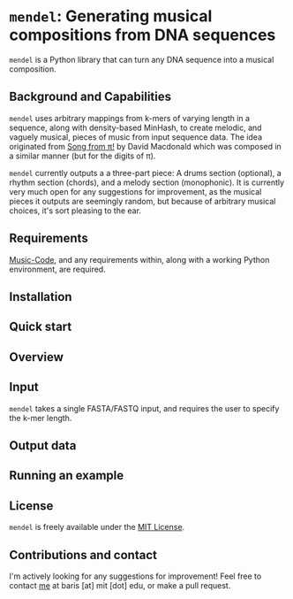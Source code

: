 `mendel`: Generating musical compositions from DNA sequences
=========

`mendel` is a Python library that can turn any DNA sequence into a musical composition.

## Background and Capabilities

`mendel` uses arbitrary mappings from k-mers of varying length in a sequence, along with density-based MinHash, to create melodic, and vaguely musical, pieces of music from input sequence data. The idea originated from [Song from π!](https://www.youtube.com/watch?v=OMq9he-5HUU) by David Macdonald which was composed in a similar manner (but for the digits of π). 

`mendel` currently outputs a a three-part piece: A drums section (optional), a rhythm section (chords), and a melody section (monophonic). It is currently very much open for any suggestions for improvement, as the musical pieces it outputs are seemingly random, but because of arbitrary musical choices, it's sort pleasing to the ear. 

## Requirements

[Music-Code](https://github.com/wesleyLaurence/Music-Code), and any requirements within, along with a working Python environment, are required.


## Installation


## Quick start


## Overview

## Input

`mendel` takes a single FASTA/FASTQ input, and requires the user to specify the k-mer length.

## Output data


## Running an example


## License

`mendel` is freely available under the [MIT License](https://opensource.org/licenses/MIT).

## Contributions and contact

I'm actively looking for any suggestions for improvement! Feel free to contact [me](http://people.csail.mit.edu/ekim/) at baris [at] mit [dot] edu, or make a pull request.

